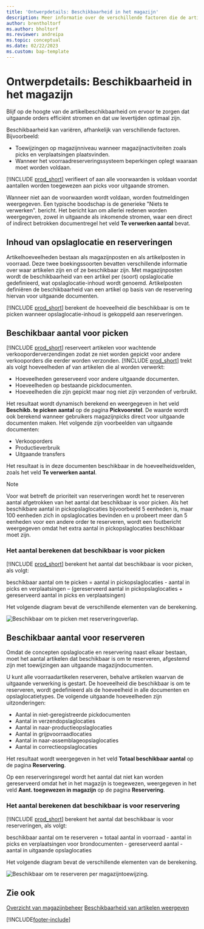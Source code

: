 ```yaml
---
title: 'Ontwerpdetails: Beschikbaarheid in het magazijn'
description: Meer informatie over de verschillende factoren die de artikelbeschikbaarheid in uw magazijn beïnvloeden.
author: brentholtorf
ms.author: bholtorf
ms.reviewer: andreipa
ms.topic: conceptual
ms.date: 02/22/2023
ms.custom: bap-template
---
```

# <a name="design-details-availability-in-the-warehouse" />Ontwerpdetails: Beschikbaarheid in het magazijn

Blijf op de hoogte van de artikelbeschikbaarheid om ervoor te zorgen dat uitgaande orders efficiënt stromen en dat uw levertijden optimaal zijn.  

Beschikbaarheid kan variëren, afhankelijk van verschillende factoren. Bijvoorbeeld:

* Toewijzingen op magazijnniveau wanneer magazijnactiviteiten zoals picks en verplaatsingen plaatsvinden.
* Wanneer het voorraadreserveringssysteem beperkingen oplegt waaraan moet worden voldaan.

[!INCLUDE [prod_short](includes/prod_short.md)] verifieert of aan alle voorwaarden is voldaan voordat aantallen worden toegewezen aan picks voor uitgaande stromen.

Wanneer niet aan de voorwaarden wordt voldaan, worden foutmeldingen weergegeven. Een typische boodschap is de generieke "Niets te verwerken". bericht. Het bericht kan om allerlei redenen worden weergegeven, zowel in uitgaande als inkomende stromen, waar een direct of indirect betrokken documentregel het veld **Te verwerken aantal** bevat.

## <a name="bin-content-and-reservations" />Inhoud van opslaglocatie en reserveringen

Artikelhoeveelheden bestaan als magazijnposten en als artikelposten in voorraad. Deze twee boekingssoorten bevatten verschillende informatie over waar artikelen zijn en of ze beschikbaar zijn. Met magazijnposten wordt de beschikbaarheid van een artikel per (soort) opslaglocatie gedefinieerd, wat opslaglocatie-inhoud wordt genoemd. Artikelposten definiëren de beschikbaarheid van een artikel op basis van de reservering hiervan voor uitgaande documenten.  

[!INCLUDE [prod_short](includes/prod_short.md)] berekent de hoeveelheid die beschikbaar is om te picken wanneer opslaglocatie-inhoud is gekoppeld aan reserveringen.  

## <a name="quantity-available-to-pick" />Beschikbaar aantal voor picken

[!INCLUDE [prod_short](includes/prod_short.md)] reserveert artikelen voor wachtende verkooporderverzendingen zodat ze niet worden gepickt voor andere verkooporders die eerder worden verzonden. [!INCLUDE [prod_short](includes/prod_short.md)] trekt als volgt hoeveelheden af van artikelen die al worden verwerkt:

* Hoeveelheden gereserveerd voor andere uitgaande documenten.
* Hoeveelheden op bestaande pickdocumenten.
* Hoeveelheden die zijn gepickt maar nog niet zijn verzonden of verbruikt.  

Het resultaat wordt dynamisch berekend en weergegeven in het veld **Beschikb. te picken aantal** op de pagina **Pickvoorstel**. De waarde wordt ook berekend wanneer gebruikers magazijnpicks direct voor uitgaande documenten maken. Het volgende zijn voorbeelden van uitgaande documenten:

* Verkooporders
* Productieverbruik
* Uitgaande transfers

Het resultaat is in deze documenten beschikbaar in de hoeveelheidsvelden, zoals het veld **Te verwerken aantal**.  

> [!NOTE]  
> Voor wat betreft de prioriteit van reserveringen wordt het te reserveren aantal afgetrokken van het aantal dat beschikbaar is voor picken. Als het beschikbare aantal in pickopslaglocaties bijvoorbeeld 5 eenheden is, maar 100 eenheden zich in opslaglocaties bevinden en u probeert meer dan 5 eenheden voor een andere order te reserveren, wordt een foutbericht weergegeven omdat het extra aantal in pickopslaglocaties beschikbaar moet zijn.  

### <a name="calculating-the-quantity-available-to-pick" />Het aantal berekenen dat beschikbaar is voor picken

[!INCLUDE [prod_short](includes/prod_short.md)] berekent het aantal dat beschikbaar is voor picken, als volgt:  

beschikbaar aantal om te picken = aantal in pickopslaglocaties - aantal in picks en verplaatsingen – (gereserveerd aantal in pickopslaglocaties + gereserveerd aantal in picks en verplaatsingen)  

Het volgende diagram bevat de verschillende elementen van de berekening.  

![Beschikbaar om te picken met reserveringoverlap.](media/design_details_warehouse_management_availability_2.png "Beschikbaar om te picken met reserveringoverlap")  

## <a name="quantity-available-to-reserve" />Beschikbaar aantal voor reserveren

Omdat de concepten opslaglocatie en reservering naast elkaar bestaan, moet het aantal artikelen dat beschikbaar is om te reserveren, afgestemd zijn met toewijzingen aan uitgaande magazijndocumenten.  

U kunt alle voorraadartikelen reserveren, behalve artikelen waarvan de uitgaande verwerking is gestart. De hoeveelheid die beschikbaar is om te reserveren, wordt gedefinieerd als de hoeveelheid in alle documenten en opslaglocatietypes. De volgende uitgaande hoeveelheden zijn uitzonderingen:  

* Aantal in niet-geregistreerde pickdocumenten  
* Aantal in verzendopslaglocaties  
* Aantal in naar-productieopslaglocaties  
* Aantal in grijpvoorraadlocaties  
* Aantal in naar-assemblageopslaglocaties  
* Aantal in correctieopslaglocaties  

Het resultaat wordt weergegeven in het veld **Totaal beschikbaar aantal** op de pagina **Reservering**.  

Op een reserveringsregel wordt het aantal dat niet kan worden gereserveerd omdat het in het magazijn is toegewezen, weergegeven in het veld **Aant. toegewezen in magazijn** op de pagina **Reservering**.  

### <a name="calculating-the-quantity-available-to-reserve" />Het aantal berekenen dat beschikbaar is voor reservering

[!INCLUDE [prod_short](includes/prod_short.md)] berekent het aantal dat beschikbaar is voor reserveringen, als volgt:  

beschikbaar aantal om te reserveren = totaal aantal in voorraad - aantal in picks en verplaatsingen voor brondocumenten - gereserveerd aantal - aantal in uitgaande opslaglocaties  

Het volgende diagram bevat de verschillende elementen van de berekening.  

![Beschikbaar om te reserveren per magazijntoewijzing.](media/design_details_warehouse_management_availability_3.png "Beschikbaar om te reserveren per magazijntoewijzing")  

## <a name="see-also" />Zie ook

[Overzicht van magazijnbeheer](design-details-warehouse-management.md)
[Beschikbaarheid van artikelen weergeven](inventory-how-availability-overview.md)


[!INCLUDE[footer-include](includes/footer-banner.md)]
